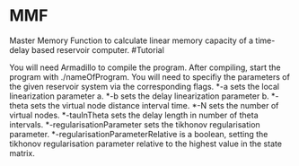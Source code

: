 # MMF
Master Memory Function to calculate linear memory capacity of a time-delay based reservoir computer.
#Tutorial

You will need Armadillo to compile the program.
After compiling, start the program with ./nameOfProgram.
You will need to specifiy the parameters of the given reservoir system via the corresponding flags.
 *-a sets the local linearization parameter a.
 *-b sets the delay linearization parameter b.
 *-theta sets the virtual node distance interval time.
 *-N sets the number of virtual nodes.
 *-tauInTheta sets the delay length in number of theta intervals.
 *-regularisationParameter sets the tikhonov regularisation parameter.
 *-regularisationParameterRelative is a boolean, setting the tikhonov regularisation parameter relative to the highest value in the state matrix.
